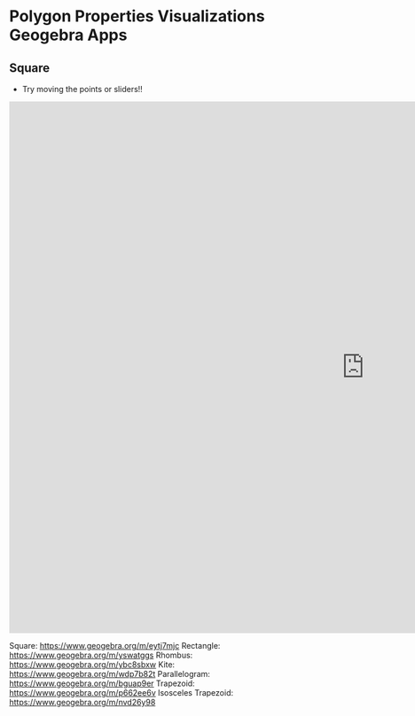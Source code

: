 # Polygon Properties Visualizations Geogebra Apps

## Square
* Try moving the points or sliders!!

<iframe scrolling="no" title="Square Properties" src="https://www.geogebra.org/m/eytj7mjc?embed" width="1280" height="960" allowfullscreen  style="border:0px;" frameborder="0"></iframe>

Square: https://www.geogebra.org/m/eytj7mjc
Rectangle: https://www.geogebra.org/m/yswatggs
Rhombus: https://www.geogebra.org/m/ybc8sbxw
Kite: https://www.geogebra.org/m/wdp7b82t
Parallelogram: https://www.geogebra.org/m/bguap9er
Trapezoid: https://www.geogebra.org/m/p662ee6v
Isosceles Trapezoid: https://www.geogebra.org/m/nvd26y98